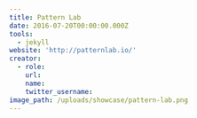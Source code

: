 ```yaml
---
title: Pattern Lab
date: 2016-07-20T00:00:00.000Z
tools:
  - jekyll
website: 'http://patternlab.io/'
creator:
  - role:
    url:
    name:
    twitter_username:
image_path: /uploads/showcase/pattern-lab.png
---
```

